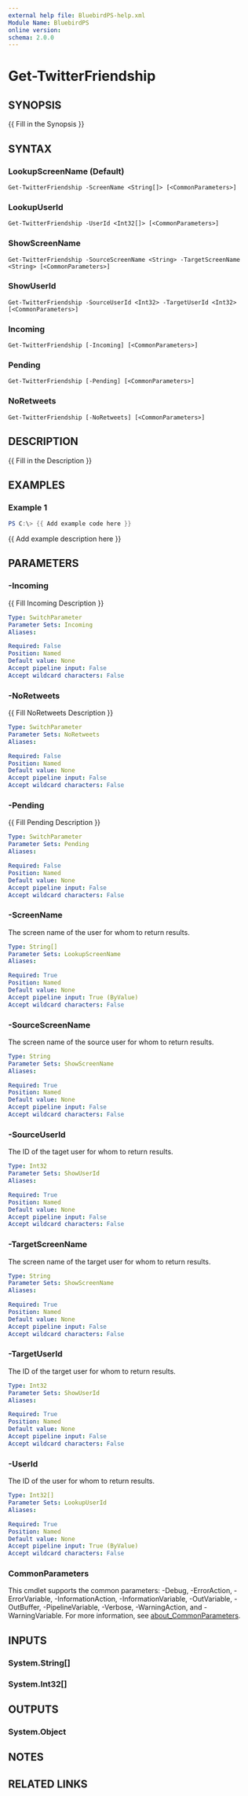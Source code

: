 ```yaml
---
external help file: BluebirdPS-help.xml
Module Name: BluebirdPS
online version:
schema: 2.0.0
---
```


# Get-TwitterFriendship

## SYNOPSIS
{{ Fill in the Synopsis }}

## SYNTAX

### LookupScreenName (Default)
```
Get-TwitterFriendship -ScreenName <String[]> [<CommonParameters>]
```

### LookupUserId
```
Get-TwitterFriendship -UserId <Int32[]> [<CommonParameters>]
```

### ShowScreenName
```
Get-TwitterFriendship -SourceScreenName <String> -TargetScreenName <String> [<CommonParameters>]
```

### ShowUserId
```
Get-TwitterFriendship -SourceUserId <Int32> -TargetUserId <Int32> [<CommonParameters>]
```

### Incoming
```
Get-TwitterFriendship [-Incoming] [<CommonParameters>]
```

### Pending
```
Get-TwitterFriendship [-Pending] [<CommonParameters>]
```

### NoRetweets
```
Get-TwitterFriendship [-NoRetweets] [<CommonParameters>]
```

## DESCRIPTION
{{ Fill in the Description }}

## EXAMPLES

### Example 1
```powershell
PS C:\> {{ Add example code here }}
```

{{ Add example description here }}

## PARAMETERS

### -Incoming
{{ Fill Incoming Description }}

```yaml
Type: SwitchParameter
Parameter Sets: Incoming
Aliases:

Required: False
Position: Named
Default value: None
Accept pipeline input: False
Accept wildcard characters: False
```

### -NoRetweets
{{ Fill NoRetweets Description }}

```yaml
Type: SwitchParameter
Parameter Sets: NoRetweets
Aliases:

Required: False
Position: Named
Default value: None
Accept pipeline input: False
Accept wildcard characters: False
```

### -Pending
{{ Fill Pending Description }}

```yaml
Type: SwitchParameter
Parameter Sets: Pending
Aliases:

Required: False
Position: Named
Default value: None
Accept pipeline input: False
Accept wildcard characters: False
```

### -ScreenName

The screen name of the user for whom to return results.

```yaml
Type: String[]
Parameter Sets: LookupScreenName
Aliases:

Required: True
Position: Named
Default value: None
Accept pipeline input: True (ByValue)
Accept wildcard characters: False
```

### -SourceScreenName

The screen name of the source user for whom to return results.

```yaml
Type: String
Parameter Sets: ShowScreenName
Aliases:

Required: True
Position: Named
Default value: None
Accept pipeline input: False
Accept wildcard characters: False
```

### -SourceUserId

The ID of the taget user for whom to return results.

```yaml
Type: Int32
Parameter Sets: ShowUserId
Aliases:

Required: True
Position: Named
Default value: None
Accept pipeline input: False
Accept wildcard characters: False
```

### -TargetScreenName

The screen name of the target user for whom to return results.

```yaml
Type: String
Parameter Sets: ShowScreenName
Aliases:

Required: True
Position: Named
Default value: None
Accept pipeline input: False
Accept wildcard characters: False
```

### -TargetUserId

The ID of the target user for whom to return results.

```yaml
Type: Int32
Parameter Sets: ShowUserId
Aliases:

Required: True
Position: Named
Default value: None
Accept pipeline input: False
Accept wildcard characters: False
```

### -UserId

The ID of the user for whom to return results.

```yaml
Type: Int32[]
Parameter Sets: LookupUserId
Aliases:

Required: True
Position: Named
Default value: None
Accept pipeline input: True (ByValue)
Accept wildcard characters: False
```

### CommonParameters
This cmdlet supports the common parameters: -Debug, -ErrorAction, -ErrorVariable, -InformationAction, -InformationVariable, -OutVariable, -OutBuffer, -PipelineVariable, -Verbose, -WarningAction, and -WarningVariable. For more information, see [about_CommonParameters](http://go.microsoft.com/fwlink/?LinkID=113216).

## INPUTS

### System.String[]

### System.Int32[]

## OUTPUTS

### System.Object
## NOTES

## RELATED LINKS
